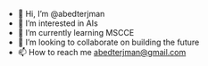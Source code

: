 - 👋 Hi, I’m @abedterjman
- 👀 I’m interested in AIs
- 🌱 I’m currently learning MSCCE
- 💞️ I’m looking to collaborate on building the future
- 📫 How to reach me abedterjman@gmail.com

<!---
abedterjman/abedterjman is a ✨ special ✨ repository because its `README.md` (this file) appears on your GitHub profile.
You can click the Preview link to take a look at your changes.
--->
